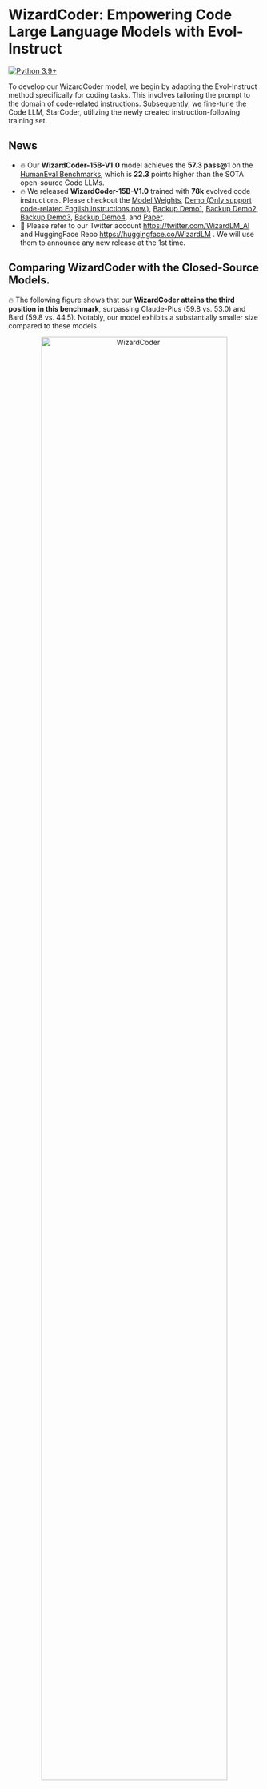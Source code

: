 # WizardCoder: Empowering Code Large Language Models with Evol-Instruct

<!-- [![Code License](https://img.shields.io/badge/Code%20License-Apache_2.0-green.svg)](https://github.com/tatsu-lab/stanford_alpaca/blob/main/LICEN[SE)
[![Data License](https://img.shields.io/badge/Data%20License-CC%20By%20NC%204.0-red.svg)](https://github.com/tatsu-lab/stanford_alpaca/blob/main/DATA_LICENSE)](url) -->
[![Python 3.9+](https://img.shields.io/badge/python-3.9+-blue.svg)](https://www.python.org/downloads/release/python-390/)

To develop our WizardCoder model, we begin by adapting the Evol-Instruct method specifically for coding tasks. This involves tailoring the prompt to the domain of code-related instructions. Subsequently, we fine-tune the Code LLM, StarCoder, utilizing the newly created instruction-following training set.

## News

- 🔥 Our **WizardCoder-15B-V1.0** model achieves the **57.3 pass@1** on the [HumanEval Benchmarks](https://github.com/openai/human-eval), which is **22.3** points higher than the SOTA open-source Code LLMs.
- 🔥 We released **WizardCoder-15B-V1.0** trained with **78k** evolved code instructions. Please checkout the [Model Weights](https://huggingface.co/WizardLM/WizardCoder-15B-V1.0), [Demo (Only support code-related English instructions now.)](https://e5eaf7d09cc1521c.gradio.app/), [Backup Demo1](https://375cead61e4db124.gradio.app/), [Backup Demo2](https://1594ad375fc80cc7.gradio.app/), [Backup Demo3](https://4989441110ee350f.gradio.app/), [Backup Demo4](https://8821d10c477083e9.gradio.app/), and [Paper](https://arxiv.org/abs/2306.08568).
- &#x1F4E3; Please refer to our Twitter account https://twitter.com/WizardLM_AI and HuggingFace Repo https://huggingface.co/WizardLM . We will use them to announce any new release at the 1st time. 


## Comparing WizardCoder with the Closed-Source Models.

🔥 The following figure shows that our **WizardCoder attains the third position in this benchmark**, surpassing Claude-Plus (59.8 vs. 53.0) and Bard (59.8 vs. 44.5). Notably, our model exhibits a substantially smaller size compared to these models.

<p align="center" width="100%">
<a ><img src="imgs/pass1.png" alt="WizardCoder" style="width: 86%; min-width: 300px; display: block; margin: auto;"></a>
</p>

❗**Note: In this study, we copy the scores for HumanEval and HumanEval+ from the [LLM-Humaneval-Benchmarks](https://github.com/my-other-github-account/llm-humaneval-benchmarks). Notably, all the mentioned models generate code solutions for each problem utilizing a **single attempt**, and the resulting pass rate percentage is reported. Our **WizardCoder** generates answers using greedy decoding and tests with the same [code](https://github.com/evalplus/evalplus).**

## Comparing WizardCoder with the Open-Source Models.

The following table clearly demonstrates that our **WizardCoder** exhibits a substantial performance advantage over all the open-source models. ❗**If you are confused with the different scores of our model (57.3 and 59.8), please check the Notes.**


| Model            | HumanEval Pass@1 | MBPP Pass@1 |
|------------------|------------------|-------------|
| CodeGen-16B-Multi| 18.3             |20.9         |
| CodeGeeX         | 22.9             |24.4         |
| LLaMA-33B        | 21.7             |30.2         |
| LLaMA-65B        | 23.7             |37.7         |
| PaLM-540B        | 26.2             |36.8         |
| PaLM-Coder-540B  | 36.0             |47.0         |
| PaLM 2-S         | 37.6             |50.0         |
| CodeGen-16B-Mono | 29.3             |35.3         |
| Code-Cushman-001 | 33.5             |45.9         |
| StarCoder-15B    | 33.6             |43.6*        |
| InstructCodeT5+  | 35.0             |--           |
| WizardLM-30B  1.0| 37.8             |--           |
| WizardCoder-15B  1.0 | **57.3**     |**51.8**     |

❗**Note: The reproduced result of StarCoder on MBPP.**

❗**Note: The above table conducts a comprehensive comparison of our **WizardCoder** with other models on the HumanEval and MBPP benchmarks. We adhere to the approach outlined in previous studies by generating **20 samples** for each problem to estimate the pass@1 score and evaluate with the same [code](https://github.com/openai/human-eval/tree/master). The scores of GPT4 and GPT3.5 reported by [OpenAI](https://openai.com/research/gpt-4) are 67.0 and 48.1 (maybe these are the early version GPT4&3.5).**

## Call for Feedbacks
We welcome everyone to use your professional and difficult instructions to evaluate WizardCoder, and show us examples of poor performance and your suggestions in the [issue discussion](https://github.com/nlpxucan/WizardLM/issues) area. We are focusing on improving the Evol-Instruct now and hope to relieve existing weaknesses and issues in the the next version of WizardCoder. After that, we will open the code and pipeline of up-to-date Evol-Instruct algorithm and work with you together to improve it.


## Contents

1. [Online Demo](#online-demo)

2. [Fine-tuning](#fine-tuning)

3. [Inference](#inference)

4. [Evaluation](#evaluation)

5. [Citation](#citation)

6. [Disclaimer](#disclaimer)

## Online Demo

We will provide our latest models for you to try for as long as possible. If you find a link is not working, please try another one. At the same time, please try as many **real-world** and **challenging** code-related problems that you encounter in your work and life as possible. We will continue to evolve our models with your feedbacks.

[Demo Link](https://e5eaf7d09cc1521c.gradio.app/) (We adopt the greedy decoding now.)

## Fine-tuning

We fine-tune WizardCoder using the modified code `train.py` from [Llama-X](https://github.com/AetherCortex/Llama-X).
We fine-tune StarCoder-15B with the following hyperparameters:

| Hyperparameter | StarCoder-15B |
|----------------|---------------|
| Batch size     | 512           |
| Learning rate  | 2e-5          |
| Epochs         | 3             |
| Max length     | 2048          |
| Warmup step    | 30            |
| LR scheduler   | cosine        |

To reproduce our fine-tuning of WizardCoder, please follow the following steps:
1. According to the instructions of [Llama-X](https://github.com/AetherCortex/Llama-X), install the environment, download the training code, and deploy. (Note: `deepspeed==0.9.2` and `transformers==4.29.2`)
2. Replace the `train.py` with the `train_wizardcoder.py` in our repo (`src/train_wizardcoder.py`)
3. Login Huggingface:
```bash
huggingface-cli login
```
4. Execute the following training command:
```bash
deepspeed train_wizardcoder.py \
    --model_name_or_path "bigcode/starcoder" \
    --data_path "/your/path/to/code_instruction_data.json" \
    --output_dir "/your/path/to/ckpt" \
    --num_train_epochs 3 \
    --model_max_length 2048 \
    --per_device_train_batch_size 16 \
    --per_device_eval_batch_size 1 \
    --gradient_accumulation_steps 4 \
    --evaluation_strategy "no" \
    --save_strategy "steps" \
    --save_steps 50 \
    --save_total_limit 2 \
    --learning_rate 2e-5 \
    --warmup_steps 30 \
    --logging_steps 2 \
    --lr_scheduler_type "cosine" \
    --report_to "tensorboard" \
    --gradient_checkpointing True \
    --deepspeed configs/deepspeed_config.json \
    --fp16 True
```

## Inference

We provide the decoding script for WizardCoder, which reads a input file and generates corresponding responses for each sample, and finally consolidates them into an output file.

You can specify `base_model`, `input_data_path` and `output_data_path` in `src\inference_wizardcoder.py` to set the decoding model, path of input file and path of output file.

```bash
pip install jsonlines
```

The decoding command is:
```
python src\inference_wizardcoder.py \
    --base_model "/your/path/to/ckpt" \
    --input_data_path "/your/path/to/input/data.jsonl" \
    --output_data_path "/your/path/to/output/result.jsonl"
```

The format of `data.jsonl` should be:
```
{"idx": 11, "Instruction": "Write a Python code to count 1 to 10."}
{"idx": 12, "Instruction": "Write a Java code to sum 1 to 10."}
```

The prompt for our WizardCoder in `src\inference_wizardcoder.py` is:
```
Below is an instruction that describes a task. Write a response that appropriately completes the request.

### Instruction:
{instruction}

### Response:
```

## Evaluation

We provide the evaluation script on HumanEval for WizardCoder.

1. According to the instructions of [HumanEval](https://github.com/openai/human-eval), install the environment.
2. Run the following script to generate the answer.
```bash
model="/path/to/your/model"
temp=0.2
max_len=2048
pred_num=200
num_seqs_per_iter=2

output_path=preds/T${temp}_N${pred_num}

mkdir -p ${output_path}
echo 'Output path: '$output_path
echo 'Model to eval: '$model

# 164 problems, 21 per GPU if GPU=8
index=0
gpu_num=8
for ((i = 0; i < $gpu_num; i++)); do
  start_index=$((i * 21))
  end_index=$(((i + 1) * 21))

  gpu=$((i))
  echo 'Running process #' ${i} 'from' $start_index 'to' $end_index 'on GPU' ${gpu}
  ((index++))
  (
    CUDA_VISIBLE_DEVICES=$gpu python humaneval_gen.py --model ${model} \
      --start_index ${start_index} --end_index ${end_index} --temperature ${temp} \
      --num_seqs_per_iter ${num_seqs_per_iter} --N ${pred_num} --max_len ${max_len} --output_path ${output_path}
  ) &
  if (($index % $gpu_num == 0)); then wait; fi
done
```

3. Run the post processing code `src/process_humaneval.py` to collect the code completions from all answer files.
```bash
output_path=preds/T${temp}_N${pred_num}

echo 'Output path: '$output_path
python process_humaneval.py --path ${output_path} --out_path ${output_path}.jsonl --add_prompt

evaluate_functional_correctness ${output_path}.jsonl
```

Acknowledgement: The evaluation code `humaneval_gen.py` and bash script are modified from the great works of [CodeT5](https://github.com/salesforce/CodeT5).

## Citation

Please cite the repo if you use the data or code in this repo.

```
@misc{luo2023wizardcoder,
      title={WizardCoder: Empowering Code Large Language Models with Evol-Instruct}, 
      author={Ziyang Luo and Can Xu and Pu Zhao and Qingfeng Sun and Xiubo Geng and Wenxiang Hu and Chongyang Tao and Jing Ma and Qingwei Lin and Daxin Jiang},
      year={2023},
}
```
## Disclaimer

The resources, including code, data, and model weights, associated with this project are restricted for academic research purposes only and cannot be used for commercial purposes. The content produced by any version of WizardCoder is influenced by uncontrollable variables such as randomness, and therefore, the accuracy of the output cannot be guaranteed by this project. This project does not accept any legal liability for the content of the model output, nor does it assume responsibility for any losses incurred due to the use of associated resources and output results.
